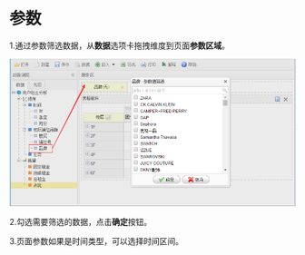 # 参数

1.通过参数筛选数据，从**数据**选项卡拖拽维度到页面**参数区域**。

![](/assets/import36.png)

2.勾选需要筛选的数据，点击**确定**按钮。

3.页面参数如果是时间类型，可以选择时间区间。

